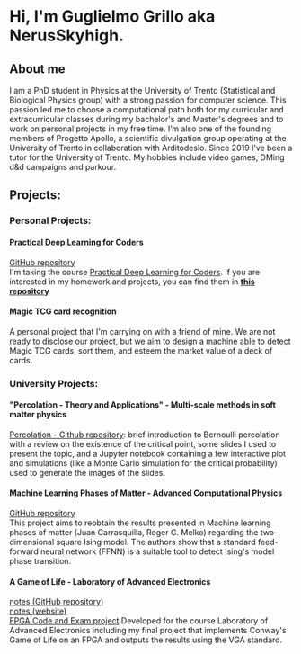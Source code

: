 # Hi, I'm Guglielmo Grillo aka NerusSkyhigh.

## About me
I am a PhD student in Physics at the University of Trento (Statistical and Biological Physics group) with a strong passion for computer science. This passion led me to choose a computational path both for my curricular and extracurricular classes during my bachelor's and Master's degrees and to work on personal projects in my free time. I’m also one of the founding members of Progetto Apollo, a scientific divulgation group operating at the University of Trento in collaboration with Arditodesìo. Since 2019 I’ve been a tutor for the University of Trento. My hobbies include video games, DMing d&d campaigns and parkour.

## Projects:

### Personal Projects:

#### Practical Deep Learning for Coders
[GitHub repository](https://github.com/NerusSkyhigh/practicaldeeplearning)  
I'm taking the course [Practical Deep Learning for Coders](https://course.fast.ai/). If you are interested in my homework and projects, you can find them in [**this repository**](https://github.com/NerusSkyhigh/practicaldeeplearning)

#### Magic TCG card recognition
A personal project that I'm carrying on with a friend of mine. We are not ready to disclose our project, but we aim to design a machine able to detect Magic TCG cards, sort them, and esteem the market value of a deck of cards.


### University Projects:

#### "Percolation - Theory and Applications" - Multi-scale methods in soft matter physics 
[Percolation - Github repository](https://github.com/NerusSkyhigh/percolation/): brief introduction to Bernoulli percolation with a review on the existence of the critical point, some slides I used to present the topic, and a Jupyter notebook containing a few interactive plot and simulations (like a Monte Carlo simulation for the critical probability) used to generate the images of the slides.

#### Machine Learning Phases of Matter - Advanced Computational Physics
[GitHub repository](https://github.com/NerusSkyhigh/Machine-Learning-Phases-of-Matter)  
This project aims to reobtain the results presented in Machine learning phases of matter (Juan Carrasquilla, Roger G. Melko) regarding the two-dimensional square Ising model. The authors show that a standard feed-forward neural network (FFNN) is a suitable tool to detect Ising's model phase transition.

#### A Game of Life - Laboratory of Advanced Electronics
[notes (GitHub repository)](https://github.com/NerusSkyhigh/Advanced-Electronics)  
[notes (website)](https://nerusskyhigh.github.io/Advanced-Electronics/README.html)  
[FPGA Code and Exam project](https://github.com/NerusSkyhigh/LoAE-code) 
Developed for the course Laboratory of Advanced Electronics including my final project that implements Conway's Game of Life on an FPGA and outputs the results using the VGA standard.

<!-- I believe that life can arise only from the opposites and, because of that, our lives are full of conflicts: love and differences, passions and work, play and study. Sometimes I feel that one life is not enough to do everything I wish to do. Yet, there is hope. If only I manage to find a balance between all these opposite forces. This is a portfolio where I collect all the things I do while trying to find balance. -->

<!--
- 🔭 I just launched my first course: [Become A VS Code SuperHero!][course]!
- 🌱 I’m currently learning everything 🤣
- 👯 I’m looking to collaborate with other content creators
- 🥅 2020 Goals: Contribute more to Open Source projects
- ⚡ Fun fact: I love to draw and play guitar/drums
-->


<!--
## University 📖
I'm currently getting a Master's Degree in Physics. My specialization path is Statistical Mechanics with a focus on computational methods. I choose this path because...

---

## Progetto Apollo 🚀

PA
---

## Work 💡

Some
---

## Parkour 🏃🔥
After spending many years without finding something I enjoy doing, I came across parkour in my second year of University. It was a revelation: parkour is freedom, rules, and challenges all at the same time. I'm not a pro, but I never miss an opportunity to challenge myself. My next goal is to manage to perform a front flip. During these times when gatherings are not the best idea, I tend to work out at home to be ready when we will be able to train outside once again.

---

## Videogames 🎮
Games are a big part of my life because they represent how I aim to live my life: with a good story worth being told, challenging, and always with more room for improvement.

Lately, I've been playing a lot of Doom Eternal, right now my goal is to beat again the DLC at Nightmare without using the Sentinel Armor during the last boss battle.

<details>
  <summary>Other games I loved, in no particular order, are:</summary>
  <img alt="Hollow Knight" width="184px" height="69px" src="assets/games/hollowknight.jpg" />
  <img alt="Sekiro™: Shadows Die Twice" width="184px" height="69px" src="assets/games/sekiro.jpg" />
  <img alt="Celeste" width="184px" height="69px" src="assets/games/celeste.jpg" />
  <img alt="Dark Souls" width="184px" height="69px" src="assets/games/darksouls.jpg" />
  <img alt="Portal 1&2" width="184px" height="69px" src="assets/games/portal2.jpg" />
  <img alt="Half Life Series" width="184px" height="69px" src="assets/games/hl2.jpg" />
</details>

---


## Connect with me:

[<img align="left" alt="." width="22px" src="https://raw.githubusercontent.com/iconic/open-iconic/master/svg/globe.svg" />][website]
[<img align="left" alt="Guglielmo Grillo | LinkedIn" width="22px" src="https://cdn.jsdelivr.net/npm/simple-icons@v3/icons/linkedin.svg" />][linkedin]
[<img align="left" alt="nerusskyhigh | Instagram" width="22px" src="https://cdn.jsdelivr.net/npm/simple-icons@v3/icons/instagram.svg" />][instagram]
[<img align="left" alt="nerusskyhigh | Twitter" width="22px" src="https://cdn.jsdelivr.net/npm/simple-icons@v3/icons/twitter.svg" />][Twitter]


<br />

## Languages and Tools:

[<img align="left" alt="Python" width="26px" src="assets/icons/python.svg" />][website]

<!-- https://simpleicons.org/ -->


[website]: https://nerusskyhigh.github.io/
[Twitter]: https://twitter.com/nerusskyhigh
[instagram]: https://www.instagram.com/_sir_gg_/
[linkedin]: https://www.linkedin.com/in/guglielmo-grillo/
